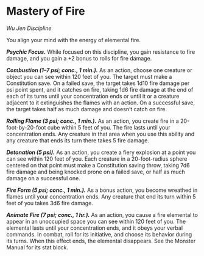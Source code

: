 # Mastery of Fire
*Wu Jen Discipline*

You align your mind with the energy of elemental fire.

***Psychic Focus.*** While focused on this discipline, you gain resistance to fire damage, and you gain a +2 bonus to rolls for fire damage.

***Combustion (1–7 psi; conc., 1 min.).*** As an action, choose one creature or object you can see within 120 feet of you. The target must make a Constitution save. On a failed save, the target takes 1d10 fire damage per psi point spent, and it catches on fire, taking 1d6 fire damage at the end of each of its turns until your concentration ends or until it or a creature adjacent to it extinguishes the flames with an action. On a successful save, the target takes half as much damage and doesn’t catch on fire.

***Rolling Flame (3 psi; conc., 1 min.).*** As an action, you create fire in a 20-foot-by-20-foot cube within 5 feet of you. The fire lasts until your concentration ends. Any creature in that area when you use this ability and any creature that ends its turn there takes 5 fire damage.

***Detonation (5 psi).*** As an action, you create a fiery explosion at a point you can see within 120 feet of you. Each creature in a 20-foot-radius sphere centered on that point must make a Constitution saving throw, taking 7d6 fire damage and being knocked prone on a failed save, or half as much damage on a successful one.

***Fire Form (5 psi; conc., 1 min.).*** As a bonus action, you become wreathed in flames until your concentration ends. Any creature that end its turn within 5 feet of you takes 3d6 fire damage.

***Animate Fire (7 psi; conc., 1 hr.).*** As an action, you cause a fire elemental to appear in an unoccupied space you can see within 120 feet of you. The elemental lasts until your concentration ends, and it obeys your verbal commands. In combat, roll for its initiative, and choose its behavior during its turns. When this effect ends, the elemental disappears. See the Monster Manual for its stat block.
